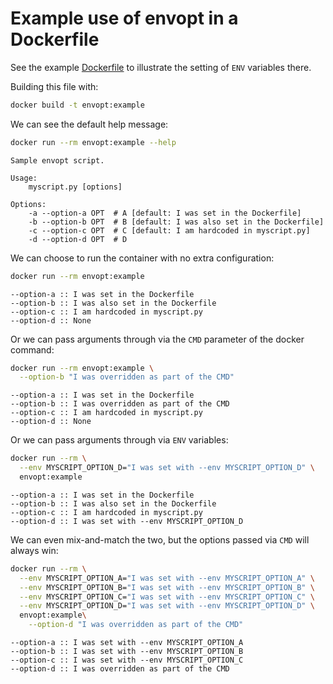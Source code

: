 # Example use of envopt in a Dockerfile

See the example [Dockerfile](./Dockerfile) to illustrate the setting of `ENV` variables there.

Building this file with:

```bash
docker build -t envopt:example
```

We can see the default help message:

```bash
docker run --rm envopt:example --help
```

```
Sample envopt script.

Usage:
    myscript.py [options]

Options:
    -a --option-a OPT  # A [default: I was set in the Dockerfile]
    -b --option-b OPT  # B [default: I was also set in the Dockerfile]
    -c --option-c OPT  # C [default: I am hardcoded in myscript.py]
    -d --option-d OPT  # D
```

We can choose to run the container with no extra configuration:

```bash
docker run --rm envopt:example
```

```
--option-a :: I was set in the Dockerfile
--option-b :: I was also set in the Dockerfile
--option-c :: I am hardcoded in myscript.py
--option-d :: None
```

Or we can pass arguments through via the `CMD` parameter of the docker command:

```bash
docker run --rm envopt:example \
  --option-b "I was overridden as part of the CMD"
```

```
--option-a :: I was set in the Dockerfile
--option-b :: I was overridden as part of the CMD
--option-c :: I am hardcoded in myscript.py
--option-d :: None
```

Or we can pass arguments through via `ENV` variables:

```bash
docker run --rm \
  --env MYSCRIPT_OPTION_D="I was set with --env MYSCRIPT_OPTION_D" \
  envopt:example
```

```
--option-a :: I was set in the Dockerfile
--option-b :: I was also set in the Dockerfile
--option-c :: I am hardcoded in myscript.py
--option-d :: I was set with --env MYSCRIPT_OPTION_D
```

We can even mix-and-match the two, but the options passed via `CMD` will always win:

```bash
docker run --rm \
  --env MYSCRIPT_OPTION_A="I was set with --env MYSCRIPT_OPTION_A" \
  --env MYSCRIPT_OPTION_B="I was set with --env MYSCRIPT_OPTION_B" \
  --env MYSCRIPT_OPTION_C="I was set with --env MYSCRIPT_OPTION_C" \
  --env MYSCRIPT_OPTION_D="I was set with --env MYSCRIPT_OPTION_D" \
  envopt:example\
    --option-d "I was overridden as part of the CMD"
```

```
--option-a :: I was set with --env MYSCRIPT_OPTION_A
--option-b :: I was set with --env MYSCRIPT_OPTION_B
--option-c :: I was set with --env MYSCRIPT_OPTION_C
--option-d :: I was overridden as part of the CMD
```

